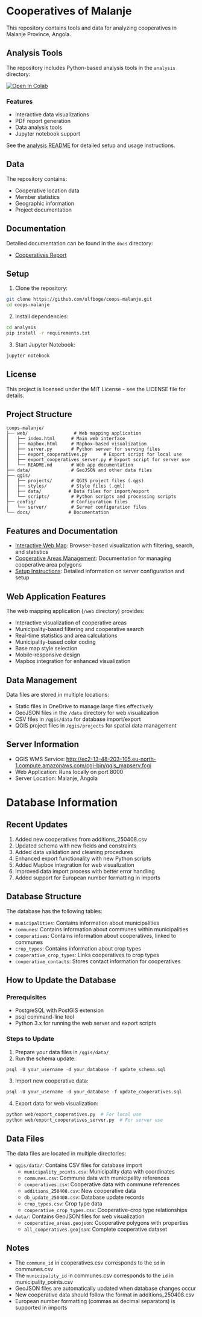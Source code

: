 # Cooperatives of Malanje

This repository contains tools and data for analyzing cooperatives in Malanje Province, Angola.

## Analysis Tools

The repository includes Python-based analysis tools in the `analysis` directory:

[![Open In Colab](https://colab.research.google.com/assets/colab-badge.svg)](https://colab.research.google.com/github/ulfboge/coops-malanje/blob/main/analysis/cooperatives_analysis.ipynb)

### Features
- Interactive data visualizations
- PDF report generation
- Data analysis tools
- Jupyter notebook support

See the [analysis README](analysis/README.md) for detailed setup and usage instructions.

## Data

The repository contains:
- Cooperative location data
- Member statistics
- Geographic information
- Project documentation

## Documentation

Detailed documentation can be found in the `docs` directory:
- [Cooperatives Report](docs/Cooperatives_Malanje_Report.md)

## Setup

1. Clone the repository:
```bash
git clone https://github.com/ulfboge/coops-malanje.git
cd coops-malanje
```

2. Install dependencies:
```bash
cd analysis
pip install -r requirements.txt
```

3. Start Jupyter Notebook:
```bash
jupyter notebook
```

## License

This project is licensed under the MIT License - see the LICENSE file for details.

## Project Structure

```
coops-malanje/
├── web/                 # Web mapping application
│   ├── index.html      # Main web interface
│   ├── mapbox.html     # Mapbox-based visualization
│   ├── server.py       # Python server for serving files
│   ├── export_cooperatives.py      # Export script for local use
│   ├── export_cooperatives_server.py # Export script for server use
│   └── README.md       # Web app documentation
├── data/               # GeoJSON and other data files
├── qgis/
│   ├── projects/       # QGIS project files (.qgs)
│   ├── styles/         # Style files (.qml)
│   ├── data/          # Data files for import/export
│   └── scripts/        # Python scripts and processing scripts
├── config/             # Configuration files
│   └── server/         # Server configuration files
└── docs/              # Documentation
```

## Features and Documentation

- [Interactive Web Map](web/README.md): Browser-based visualization with filtering, search, and statistics
- [Cooperative Areas Management](docs/cooperative_areas.md): Documentation for managing cooperative area polygons
- [Setup Instructions](docs/setup.md): Detailed information on server configuration and setup

## Web Application Features

The web mapping application (`/web` directory) provides:
- Interactive visualization of cooperative areas
- Municipality-based filtering and cooperative search
- Real-time statistics and area calculations
- Municipality-based color coding
- Base map style selection
- Mobile-responsive design
- Mapbox integration for enhanced visualization

## Data Management

Data files are stored in multiple locations:
- Static files in OneDrive to manage large files effectively
- GeoJSON files in the `/data` directory for web visualization
- CSV files in `/qgis/data` for database import/export
- QGIS project files in `/qgis/projects` for spatial data management

## Server Information

- QGIS WMS Service: http://ec2-13-48-203-105.eu-north-1.compute.amazonaws.com/cgi-bin/qgis_mapserv.fcgi
- Web Application: Runs locally on port 8000
- Server Location: Malanje, Angola 

# Database Information

## Recent Updates

1. Added new cooperatives from additions_250408.csv
2. Updated schema with new fields and constraints
3. Added data validation and cleaning procedures
4. Enhanced export functionality with new Python scripts
5. Added Mapbox integration for web visualization
6. Improved data import process with better error handling
7. Added support for European number formatting in imports

## Database Structure

The database has the following tables:

- `municipalities`: Contains information about municipalities
- `communes`: Contains information about communes within municipalities
- `cooperatives`: Contains information about cooperatives, linked to communes
- `crop_types`: Contains information about crop types
- `cooperative_crop_types`: Links cooperatives to crop types
- `cooperative_contacts`: Stores contact information for cooperatives

## How to Update the Database

### Prerequisites

- PostgreSQL with PostGIS extension
- psql command-line tool
- Python 3.x for running the web server and export scripts

### Steps to Update

1. Prepare your data files in `/qgis/data/`
2. Run the schema update:
```sql
psql -U your_username -d your_database -f update_schema.sql
```

3. Import new cooperative data:
```sql
psql -U your_username -d your_database -f update_cooperatives.sql
```

4. Export data for web visualization:
```bash
python web/export_cooperatives.py  # For local use
python web/export_cooperatives_server.py  # For server use
```

## Data Files

The data files are located in multiple directories:

- `qgis/data/`: Contains CSV files for database import
  - `municipality_points.csv`: Municipality data with coordinates
  - `communes.csv`: Commune data with municipality references
  - `cooperatives.csv`: Cooperative data with commune references
  - `additions_250408.csv`: New cooperative data
  - `db_update_250408.csv`: Database update records
  - `crop_types.csv`: Crop type data
  - `cooperative_crop_types.csv`: Cooperative-crop type relationships
- `data/`: Contains GeoJSON files for web visualization
  - `cooperative_areas.geojson`: Cooperative polygons with properties
  - `all_cooperatives.geojson`: Complete cooperative dataset

## Notes

- The `commune_id` in cooperatives.csv corresponds to the `id` in communes.csv
- The `municipality_id` in communes.csv corresponds to the `id` in municipality_points.csv
- GeoJSON files are automatically updated when database changes occur
- New cooperative data should follow the format in additions_250408.csv
- European number formatting (commas as decimal separators) is supported in imports 